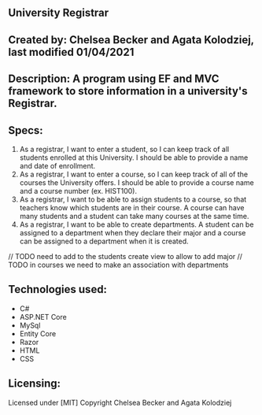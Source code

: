 ## University Registrar

## Created by: Chelsea Becker and Agata Kolodziej, last modified 01/04/2021

## Description: A program using EF and MVC framework to store information in a university's Registrar.

## Specs:

 1. As a registrar, I want to enter a student, so I can keep track of all students enrolled at this University. I should be able to provide a name and date of enrollment.
 2. As a registrar, I want to enter a course, so I can keep track of all of the courses the University offers. I should be able to provide a course name and a course number (ex. HIST100).
 3. As a registrar, I want to be able to assign students to a course, so that teachers know which students are in their course. A course can have many students and a student can take many courses at the same time.
 4. As a registrar, I want to be able to create departments. A student can be assigned to a department when they declare their major and a course can be assigned to a department when it is created.

 // TODO need to add to the students create view to allow to add major
 // TODO in courses we need to make an association with departments

## Technologies used:

* C#
* ASP.NET Core
* MySql
* Entity Core
* Razor
* HTML
* CSS

## Licensing:

Licensed under [MIT] Copyright Chelsea Becker and Agata Kolodziej